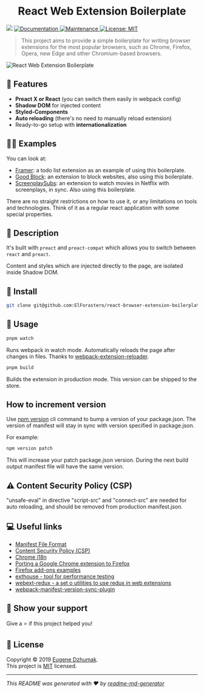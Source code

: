 <h1 align="center">React Web Extension Boilerplate</h1>
<p>
  <img src="https://img.shields.io/badge/version-1.0.0-blue.svg?cacheSeconds=2592000" />
  <a href="https://github.com/ElForastero/react-browser-extension-boilerplate#readme">
    <img alt="Documentation" src="https://img.shields.io/badge/documentation-yes-brightgreen.svg" target="_blank" />
  </a>
  <a href="https://github.com/ElForastero/react-browser-extension-boilerplate/graphs/commit-activity">
    <img alt="Maintenance" src="https://img.shields.io/badge/Maintained%3F-yes-green.svg" target="_blank" />
  </a>
  <a href="https://github.com/ElForastero/react-browser-extension-boilerplate/blob/master/LICENSE">
    <img alt="License: MIT" src="https://img.shields.io/badge/License-MIT-yellow.svg" target="_blank" />
  </a>
</p>

> This project aims to provide a simple boilerplate for writing browser extensions for the most popular browsers, such as Chrome, Firefox, Opera, new Edge and other Chromium-based browsers.

![React Web Extension Boilerplate](logo.png)

## 🎉 Features

- **Preact X or React** (you can switch them easily in webpack config)
- **Shadow DOM** for injected content
- **Styled-Components**
- **Auto reloading** (there's no need to manually reload extension)
- Ready-to-go setup with **internationalization**

## 👨‍💻 Examples

You can look at:

- [Framer](https://github.com/ElForastero/framer): a todo list extension as an example of using this boilerplate.
- [Good Block](https://github.com/LucasAndrad/block-sites-react-extension): an extension to block websites, also using this boilerplate.
- [ScreenplaySubs](https://github.com/SMASH-CUT/extension): an extension to watch movies in Netflix with screenplays, in sync. Also using this boilerplate.

There are no straight restrictions on how to use it, or any limitations on tools and technologies. Think of it as a regular react application with some special properties.

## 📝 Description

It's built with `preact` and `preact-compat` which allows you to switch between `react` and `preact`.

Content and styles which are injected directly to the page, are isolated inside Shadow DOM.

## 🏁 Install

```sh
git clone git@github.com:ElForastero/react-browser-extension-boilerplate.git <YOUR_PROJECT_NAME>
```

## 🚀 Usage

```sh
pnpm watch
```

Runs webpack in watch mode. Automatically reloads the page after changes in files. Thanks to [webpack-extension-reloader](https://github.com/rubenspgcavalcante/webpack-extension-reloader).

```sh
pnpm build
```

Builds the extension in production mode. This version can be shipped to the store.

## How to increment version

Use [npm version](https://docs.npmjs.com/cli/version) cli command to bump a version of your package.json. The version of manifest will stay in sync with version specified in package.json.

For example:

```sh
npm version patch
```

This will increase your patch package.json version. During the next build output manifest file will have the same version.

## ⚠️ Content Security Policy (CSP)
"unsafe-eval" in directive "script-src" and "connect-src" are needed for auto reloading, and should be removed from production manifest.json.

## 💻 Useful links

- [Manifest File Format](https://developer.chrome.com/apps/manifest)
- [Content Security Policy (CSP)](https://developer.chrome.com/extensions/contentSecurityPolicy)
- [Chrome i18n](https://developer.chrome.com/extensions/i18n)
- [Porting a Google Chrome extension to Firefox](https://developer.mozilla.org/en-US/docs/Mozilla/Add-ons/WebExtensions/Porting_a_Google_Chrome_extension)
- [Firefox add-ons examples](https://github.com/mdn/webextensions-examples)
- [exthouse - tool for performance testing](https://github.com/treosh/exthouse)
- [webext-redux - a set o utilities to use redux in web extensions](https://github.com/tshaddix/webext-redux)
- [webpack-manifest-version-sync-plugin](https://github.com/ElForastero/webpack-manifest-version-sync-plugin)

## 🤝 Show your support

Give a ⭐️ if this project helped you!

## 📝 License

Copyright © 2019 [Eugene Dzhumak](https://github.com/ElForastero).<br />
This project is [MIT](https://github.com/ElForastero/react-browser-extension-boilerplate/blob/master/LICENSE) licensed.

***
_This README was generated with ❤️ by [readme-md-generator](https://github.com/kefranabg/readme-md-generator)_
